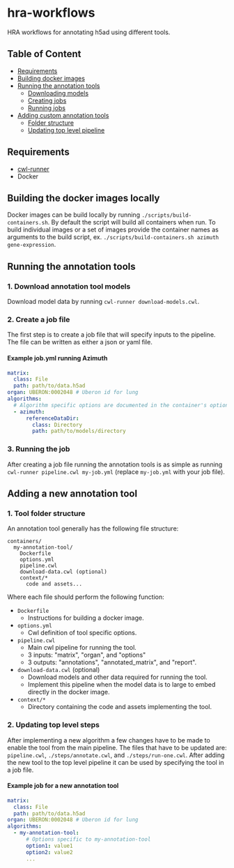 # hra-workflows
HRA workflows for annotating h5ad using different tools.

## Table of Content
- [Requirements](#requirements)
- [Building docker images](#building-the-docker-images-locally)
- [Running the annotation tools](#running-the-annotation-tools)
  - [Downloading models](#1-download-annotation-tool-models)
  - [Creating jobs](#2-create-a-job-file)
  - [Running jobs](#3-running-the-job)
- [Adding custom annotation tools](#adding-a-new-annotation-tool)
  - [Folder structure](#1-tool-folder-structure)
  - [Updating top level pipeline](#2-updating-top-level-steps)


## Requirements
- [cwl-runner](https://github.com/common-workflow-language/cwltool)
- Docker

## Building the docker images locally
Docker images can be build locally by running `./scripts/build-containers.sh`. By default the script will build all containers when run. To build individual images or a set of images provide the container names as arguments to the build script, ex. `./scripts/build-containers.sh azimuth gene-expression`.

## Running the annotation tools

### 1. Download annotation tool models
Download model data by running `cwl-runner download-models.cwl`.

### 2. Create a job file
The first step is to create a job file that will specify inputs to the pipeline. The file can be written as either a json or yaml file.

#### Example job.yml running Azimuth
```yaml
matrix:
  class: File
  path: path/to/data.h5ad
organ: UBERON:0002048 # Uberon id for lung
algorithms:
  # Algorithm specific options are documented in the container's options.yml
  - azimuth:
      referenceDataDir:
        class: Directory
        path: path/to/models/directory
```

### 3. Running the job
After creating a job file running the annotation tools is as simple as running `cwl-runner pipeline.cwl my-job.yml` (replace `my-job.yml` with your job file).

## Adding a new annotation tool

### 1. Tool folder structure
An annotation tool generally has the following file structure:
```
containers/
  my-annotation-tool/
    Dockerfile
    options.yml
    pipeline.cwl
    download-data.cwl (optional)
    context/*
      code and assets...
```

Where each file should perform the following function:
- `Dockerfile`
  - Instructions for building a docker image.
- `options.yml`
    - Cwl definition of tool specific options.
- `pipeline.cwl`
  - Main cwl pipeline for running the tool.
  - 3 inputs: "matrix", "organ", and "options"
  - 3 outputs:  "annotations", "annotated_matrix", and "report".
- `download-data.cwl` (optional)
  - Download models and other data required for running the tool.
  - Implement this pipeline when the model data is to large to embed directly in the docker image.
- `context/*`
  - Directory containing the code and assets implementing the tool.

### 2. Updating top level steps
After implementing a new algorithm a few changes have to be made to enable the tool from the main pipeline. The files that have to be updated are: `pipeline.cwl`, `./steps/annotate.cwl`, and `./steps/run-one.cwl`. After adding the new tool to the top level pipeline it can be used by specifying the tool in a job file.

#### Example job for a new annotation tool
```yaml
matrix:
  class: File
  path: path/to/data.h5ad
organ: UBERON:0002048 # Uberon id for lung
algorithms:
  - my-annotation-tool:
      # Options specific to my-annotation-tool
      option1: value1
      option2: value2
      ...
```
